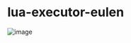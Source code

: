 # lua-executor-eulen

![image](https://github.com/eul3nd/lua-executor-eulen/assets/159796674/e2388b12-a200-42dd-8302-e8fba4d264d3)
